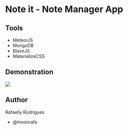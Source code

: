 # Note it - Note Manager App

## Tools

- MeteorJS
- MongoDB
- BlazeJS
- MaterializeCSS

## Demonstration

<img src="src/demo.png">

## Author

Rafaelly Rodrigues

- @moonrafa
